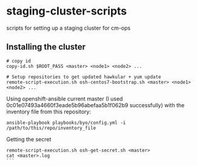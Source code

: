 # staging-cluster-scripts
scripts for setting up a staging cluster for cm-ops

## Installing the cluster

```
# copy id
copy-id.sh $ROOT_PASS <master> <node1> <node2> ...

# Setup repositories to get updated hawkular + yum update
remote-script-execution.sh osh-centos7-bootstrap.sh <master> <node1> <node2> ...

```

Using openshift-ansible current master (I used 0c01e07493a4660f3eade5b96abefaa5b1f062b9 successfully) with the inventory file from this repository:
```
ansible-playbook playbooks/byo/config.yml -i /path/to/this/repo/inventory_file
```

Getting the secret
``````
remote-script-execution.sh osh-get-secret.sh <master>
cat <master>.log
```